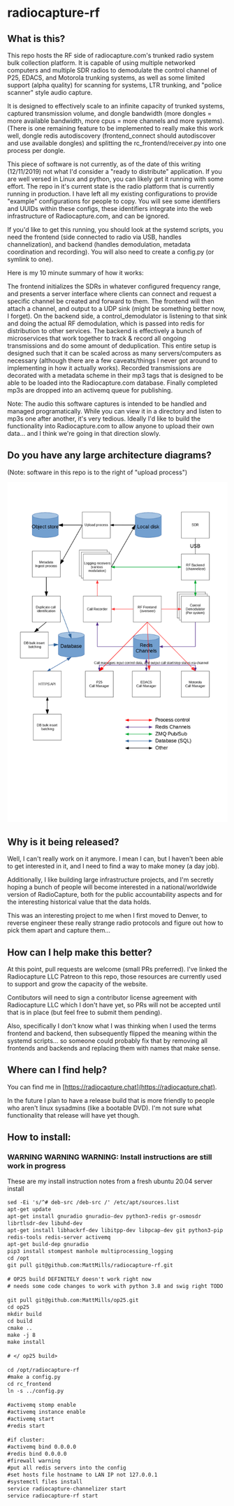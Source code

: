 # radiocapture-rf
## What is this?
This repo hosts the RF side of radiocapture.com's trunked radio system bulk collection platform. It is capable of using multiple networked computers and multiple SDR radios to demodulate the control channel of P25, EDACS, and Motorola trunking systems, as well as some limited support (alpha quality) for scanning for systems, LTR trunking, and "police scanner" style audio capture.

It is designed to effectively scale to an infinite capacity of trunked systems, captured transmission volume, and dongle bandwidth (more dongles = more available bandwidth, more cpus = more channels and more systems). (There is one remaining feature to be implemented to really make this work well, dongle redis autodiscovery (frontend_connect should autodiscover and use available dongles) and splitting the rc_frontend/receiver.py into one process per dongle. 

This piece of software is not currently, as of the date of this writing (12/11/2019) not what I'd consider a "ready to distribute" application. If you are well versed in Linux and python, you can likely get it running with some effort. The repo in it's current state is the radio platform that is currently running in production. I have left all my existing configurations to provide "example" configurations for people to copy. You will see some identifiers and UUIDs within these configs, these identifiers integrate into the web infrastructure of Radiocapture.com, and can be ignored.

If you'd like to get this running, you should look at the systemd scripts, you need the frontend (side connected to radio via USB, handles channelization), and backend (handles demodulation, metadata coordination and recording). You will also need to create a config.py (or symlink to one).

Here is my 10 minute summary of how it works:

The frontend initializes the SDRs in whatever configured frequency range, and presents a server interface where clients can connect and request a specific channel be created and forward to them. The frontend will then attach a channel, and output to a UDP sink (might be something better now, I forget). On the backend side, a control_demodulator is listening to that sink and doing the actual RF demodulation, which is passed into redis for distribution to other services. The backend is effectively a bunch of microservices that work together to track & record all ongoing transmissions and do some amount of deduplication. This entire setup is designed such that it can be scaled across as many servers/computers as necessary (although there are a few caveats/things I never got around to implementing in how it actually works). Recorded transmissions are decorated with a metadata scheme in their mp3 tags that is designed to be able to be loaded into the Radiocapture.com database. Finally completed mp3s are dropped into an activemq queue for publishing.

Note: The audio this software captures is intended to be handled and managed programatically. While you can view it in a directory and listen to mp3s one after another, it's very tedious. Ideally I'd like to build the functionality into Radiocapture.com to allow anyone to upload their own data... and I think we're going in that direction slowly.


## Do you have any large architecture diagrams?

(Note: software in this repo is to the right of "upload process")

![](https://github.com/MattMills/radiocapture-rf/blob/master/doc/Radiocapture%201.0%20Architecture.png)


## Why is it being released?

Well, I can't really work on it anymore. I mean I can, but I haven't been able to get interested in it, and I need to find a way to make money (a day job).

Additionally, I like building large infrastructure projects, and I'm secretly hoping a bunch of people will become interested in a national/worldwide version of RadioCapture, both for the public accountability aspects and for the interesting historical value that the data holds. 

This was an interesting project to me when I first moved to Denver, to reverse engineer these really strange radio protocols and figure out how to pick them apart and capture them...

## How can I help make this better?

At this point, pull requests are welcome (small PRs preferred). I've linked the Radiocapture LLC Patreon to this repo, those resources are currently used to support and grow the capacity of the website.

Contibutors will need to sign a contributor license agreement with Radiocapture LLC which I don't have yet, so PRs will not be accepted until that is in place (but feel free to submit them pending). 

Also, specifically I don't know what I was thinking when I used the terms frontend and backend, then subsequently flipped the meaning within the systemd scripts... so someone could probably fix that by removing all frontends and backends and replacing them with names that make sense.

## Where can I find help?

You can find me in [https://radiocapture.chat](https://radiocapture.chat).

In the future I plan to have a release build that is more friendly to people who aren't linux sysadmins (like a bootable DVD). I'm not sure what functionality that release will have yet though.

## How to install:
### WARNING WARNING WARNING: Install instructions are still work in progress

These are my install instruction notes from a fresh ubuntu 20.04 server install

```
sed -Ei 's/^# deb-src /deb-src /' /etc/apt/sources.list
apt-get update
apt-get install gnuradio gnuradio-dev python3-redis gr-osmosdr librtlsdr-dev libuhd-dev  
apt-get install libhackrf-dev libitpp-dev libpcap-dev git python3-pip redis-tools redis-server activemq
apt-get build-dep gnuradio
pip3 install stompest manhole multiprocessing_logging
cd /opt
git pull git@github.com:MattMills/radiocapture-rf.git

# OP25 build DEFINITELY doesn't work right now
# needs some code changes to work with python 3.8 and swig right TODO

git pull git@github.com:MattMills/op25.git
cd op25
mkdir build
cd build
cmake ..
make -j 8
make install

# </ op25 build>

cd /opt/radiocapture-rf
#make a config.py
cd rc_frontend
ln -s ../config.py

#activemq stomp enable
#activemq instance enable
#activemq start
#redis start

#if cluster:
#activemq bind 0.0.0.0
#redis bind 0.0.0.0
#firewall warning
#put all redis servers into the config
#set hosts file hostname to LAN IP not 127.0.0.1
#systemctl files install
service radiocapture-channelizer start
service radiocapture-rf start

```

